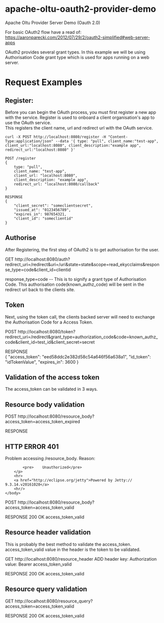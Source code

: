 apache-oltu-oauth2-provider-demo
================================

Apache Oltu Provider Server Demo (Oauth 2.0)

For basic OAuth2 flow have a read of:
https://aaronparecki.com/2012/07/29/2/oauth2-simplified#web-server-apps

OAuth2 provides several grant types.  In this example we will be using Authorisation Code grant type which is used
 for apps running on a web server.
 
 

Request Examples
==
Register:
--
Before you can begin the OAuth process, you must first register a new app with the service.
Register is used to onboard a client organisation's app to use the OAuth service.  
This registers the client name, url and redirect url with the OAuth service.

    curl -X POST http://localhost:8080/register -H "Content-Type:application/json" --data '{ type: "pull", client_name:"test-app", client_url:"localhost:8080", client_description:"example app", redirect_url:"localhost:8080" }'
    
    POST /register
    {
        type: "pull",
        client_name: "test-app",
        client_url: "localhost:8080",
        client_description: "example app",
        redirect_url: "localhost:8080/callback"
    }

    RESPONSE
    {
        "client_secret": "someclientsecret",
        "issued_at": "0123456789",
        "expires_in": 987654321,
        "client_id": "someclientid"
    }


Authorise 
--
After Registering, the first step of OAuth2 is to get authorisation for the user.

GET http://localhost:8080/auth?redirect_uri=/redirect&uri=/uri&state=state&scope=read_ekycclaims&response_type=code&client_id=clientid

response_type=code -- This is to signify a grant type of Authorisation Code.  This authorisation code(known_authz_code) will be sent in the 
redirect url back to the clients site.
  
Token
--
Next, using the token call, the clients backed server will need to exchange the Authorisation Code for a Access Token.
  
POST http://localhost:8080/token?redirect_uri=/redirect&grant_type=authorization_code&code=known_authz_code&client_id=test_id&client_secret=secret
 
RESPONSE  
{
  "access_token": "eed58ddc2e382d58c54a646f56a638a1",
  "id_token": "idTokenValue",
  "expires_in": 3600
}  


Validation of the access token
--
The access_token can be validated in 3 ways.

Resource body validation
--
POST http://localhost:8080/resource_body?access_token=access_token_expired

RESPONSE
<html>
    <head>
        <meta http-equiv="Content-Type" content="text/html;charset=utf-8"/>
        <title>Error 401 Unauthorized</title>
    </head>
    <body>
        <h2>HTTP ERROR 401</h2>
        <p>Problem accessing /resource_body. Reason:

            <pre>    Unauthorized</pre>
        </p>
        <hr>
        <a href="http://eclipse.org/jetty">Powered by Jetty:// 9.3.14.v20161028</a>
        <hr/>
    </body>
</html>

POST http://localhost:8080/resource_body?access_token=access_token_valid

RESPONSE 200 OK
access_token_valid

Resource header validation
--
This is probably the best method to validate the access_token.  access_token_valid value in the header
 is the token to be validated.

GET http://localhost:8080/resource_header
ADD header key: Authorization value: Bearer access_token_valid

RESPONSE 200 OK
access_token_valid

Resource query validation
--
GET http://localhost:8080/resource_query?access_token=access_token_valid

RESPONSE 200 OK
access_token_valid